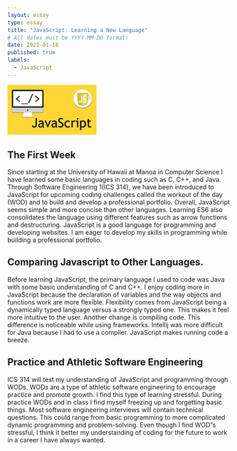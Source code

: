 ```yaml
---
layout: essay
type: essay
title: "JavaScript: Learning a New Language"
# All dates must be YYYY-MM-DD format!
date: 2023-01-18
published: true
labels:
  - JavaScript
---
```


<img width="200px" class="rounded float-start pe-4" src="../img/download (1).jpg">

## The First Week

Since starting at the University of Hawaii at Manoa in Computer Science I have learned some basic languages in coding such as C, C++, and Java. Through Software Engineering 1(ICS 314), we have been introduced to JavaScript for upcoming coding challenges called the workout of the day (WOD) and to build and develop a professional portfolio. Overall, JavaScript seems simple and more concise than other languages. Learning ES6 also consolidates the language using different features such as arrow functions and destructuring. JavaScript is a good language for programming and developing websites. I am eager to develop my skills in programming while building a professional portfolio. 

## Comparing Javascript to Other Languages.

Before learning JavaScript, the primary language I used to code was Java with some basic understanding of C and C++. I enjoy coding more in JavaScript because the declaration of variables and the way objects and functions work are more flexible. Flexibility comes from JavaScript being a dynamically typed language versus a strongly typed one. This makes it feel more intuitive to the user. Another change is compiling code. This difference is noticeable while using frameworks. Intellij was more difficult for Java because I had to use a compiler. JavaScript makes running code a breeze.

## Practice and Athletic Software Engineering

ICS 314 will test my understanding of JavaScript and programming through WODs. WODs are a type of athletic software engineering to encourage practice and promote growth. I find this type of learning stressful. During practice WODs and in class I find myself freezing up and forgetting basic things. Most software engineering interviews will contain technical questions. This could range from basic programming to more complicated dynamic programming and problem-solving. Even though I find WOD”s stressful, I think it better my understanding of coding for the future to work in a career I have always wanted.  
